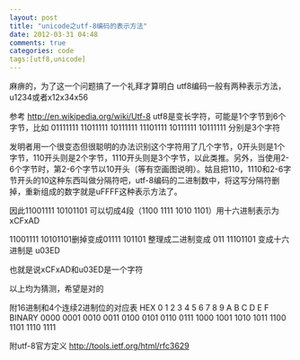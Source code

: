 ```yaml
---
layout: post
title: "unicode之utf-8编码的表示方法"
date: 2012-03-31 04:48
comments: true
categories: code
tags:[utf8,unicode]
---
```

麻痹的，为了这一个问题搞了一个礼拜才算明白
utf8编码一般有两种表示方法，u1234或者x12x34x56

参考 http://en.wikipedia.org/wiki/Utf-8
utf8是变长字符，可能是1个字节到6个字节，比如
01111111
11011111 10111111
11101111 10111111 10111111
分别是3个字符

发明者用一个很变态但很聪明的办法识别这个字符用了几个字节，0开头则是1个字节，110开头则是2个字节，1110开头则是3个字节，以此类推。另外，当使用2-6个字节时，第2-6个字节以10开头（等有空画图说明）。姑且把110，1110和2-6字节开头的10这种东西叫做分隔符吧，utf-8编码的二进制数中，将这写分隔符删掉，重新组成的数字就是uFFFF这种表示方法了。

因此11001111 10101101 可以切成4段（1100 1111 1010 1101）用十六进制表示为xCFxAD

11001111 10101101删掉变成01111 101101 整理成二进制变成 011 11101101 变成十六进制是 u03ED

也就是说xCFxAD和u03ED是一个字符

以上均为猜测，希望是对的

附16进制和4个连续2进制位的对应表
HEX	0	1	2	3	4	5	6	7	8	9	A	B	C	D	E	F
BINARY	0000	0001	0010	0011	0100	0101	0110	0111	1000	1001	1010	1011	1100	1101	1110	1111

附utf-8官方定义
http://tools.ietf.org/html/rfc3629

